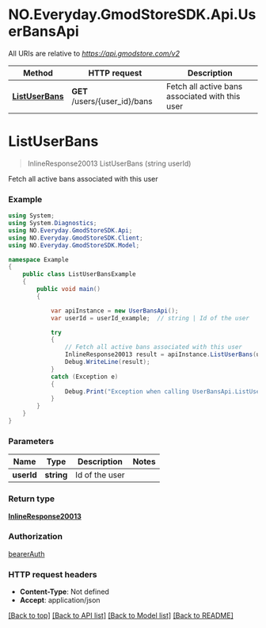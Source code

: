 # NO.Everyday.GmodStoreSDK.Api.UserBansApi

All URIs are relative to *https://api.gmodstore.com/v2*

Method | HTTP request | Description
------------- | ------------- | -------------
[**ListUserBans**](UserBansApi.md#listuserbans) | **GET** /users/{user_id}/bans | Fetch all active bans associated with this user

<a name="listuserbans"></a>
# **ListUserBans**
> InlineResponse20013 ListUserBans (string userId)

Fetch all active bans associated with this user

### Example
```csharp
using System;
using System.Diagnostics;
using NO.Everyday.GmodStoreSDK.Api;
using NO.Everyday.GmodStoreSDK.Client;
using NO.Everyday.GmodStoreSDK.Model;

namespace Example
{
    public class ListUserBansExample
    {
        public void main()
        {

            var apiInstance = new UserBansApi();
            var userId = userId_example;  // string | Id of the user

            try
            {
                // Fetch all active bans associated with this user
                InlineResponse20013 result = apiInstance.ListUserBans(userId);
                Debug.WriteLine(result);
            }
            catch (Exception e)
            {
                Debug.Print("Exception when calling UserBansApi.ListUserBans: " + e.Message );
            }
        }
    }
}
```

### Parameters

Name | Type | Description  | Notes
------------- | ------------- | ------------- | -------------
 **userId** | **string**| Id of the user | 

### Return type

[**InlineResponse20013**](InlineResponse20013.md)

### Authorization

[bearerAuth](../README.md#bearerAuth)

### HTTP request headers

 - **Content-Type**: Not defined
 - **Accept**: application/json

[[Back to top]](#) [[Back to API list]](../README.md#documentation-for-api-endpoints) [[Back to Model list]](../README.md#documentation-for-models) [[Back to README]](../README.md)
